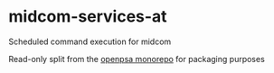 # midcom-services-at
Scheduled command execution for midcom

Read-only split from the [openpsa monorepo](https://github.com/flack/openpsa) for packaging purposes
